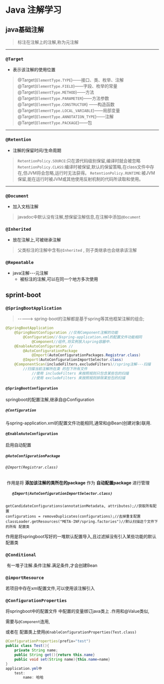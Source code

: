 # Java 注解学习

## java基础注解

> 标注在注解上的注解,称为元注解

***

### `@Target` 

- 表示该注解的使用位置

> @Target(`ElementType.TYPE`)——接口、类、枚举、注解
> @Target(`ElementType.FIELD`)——字段、枚举的常量
> @Target(`ElementType.METHOD`)——方法
> @Target(`ElementType.PARAMETER`)——方法参数
> @Target(`ElementType.CONSTRUCTOR`) ——构造函数
> @Target(`ElementType.LOCAL_VARIABLE`)——局部变量
> @Target(`ElementType.ANNOTATION_TYPE`)——注解
> @Target(`ElementType.PACKAGE`)——包

***

### `@Retention`

- 注解的保留时间/生命周期

> `RetentionPolicy.SOURCE`:只在源代码级别保留,编译时就会被忽略
> `RetentionPolicy.CLASS`:编译时被保留,默认的保留策略,在class文件中存在,但JVM将会忽略,运行时无法获得。
> `RetentionPolicy.RUNTIME`:被JVM保留,能在运行时被JVM或其他使用反射机制的代码所读取和使用。

***

### `@Document`

- 加入文档注解

> javadoc中默认没有注解,想保留注解信息,在注解中添加`@Document`

### `@Inherited`

- 放在注解上,可被继承注解

> 父类标注的注解中含有`@Inherited` , 则子类继承也会继承该注解

### `@Repeatable`

- java注解---元注解
  - 被标注的注解,可以在同一个地方多次使用

## sprint-boot

### `@SpringBootApplication`

> -----> spring-boot的注解都是基于spring等其他框架注解的组合;

````java
@SpringBootApplication
	@SpringBootConfiguration //仅有Component注解的功能
		@Configuration//与spring-application.xml的配置文件功能相同
			@Component//组件,将实例放入spring容器中.
	@EnableAutoConfiguration //
		@AutoConfigurationPackage
			@Import(AutoConfigurationPackages.Registrar.class)
		@Import(AutoConfigurationImportSelector.class)
	@ComponentScan(includeFilters,excludeFilters)//spring注解---扫描
		//扫描当前注解所在类 的包下所有文件
			//使用 includeFilters 来按照规则只包含某些包的扫描
			//使用 excludeFilters 来按照规则排除某些包的扫描
````

#### `@SpringBootConfiguration`

springboot的配置注解,继承自@Configuration

##### 	`@Configuration`

​	与spring-application.xml的配置文件功能相同,通常和@Bean(创建对象)联用.

#### `@EnableAutoConfiguration`

启用自动配置

##### 			`@AutoConfigurationPackage`

###### 					`@Import(Registrar.class)` 

​			作用是将 **添加该注解的类所在的package** 作为 **自动配置package** 进行管理

##### 	`	@Import(AutoConfigurationImportSelector.class)`

```
getCandidateConfigurations(annotationMetadata, attributes);//获取所有配置
configurations = removeDuplicates(configurations);//去掉重复配置
classLoader.getResources("META-INF/spring.factories")//默认扫描这个文件下的所有 配置类
```

​	 作用是将springboot写好的一堆默认配置导入,且过滤掉没有引入某些功能的默认配置类

### `@Conditional`

​	有一堆子注解.条件注解.满足条件,才会创建Bean

### `@importResource`

若项目中存在xml配置文件,可以使用该注解引入

### `@ConfigurationProperties`

将springboot中的配置文件 中配置的变量绑订java类上 .作用和@Value类似,

需要与`@Component`连用,

或者在 配置类上使用`@EnableConfigurationProperties(Test.class)`

```java
@ConfigurationProperties(prefix="test")
public class Test(){
	private String name;
	public String get(){return this.name} 
    public void set(String name){this.name=name}
}
application.yml中
	test:
		name: 哈哈
```

### 

